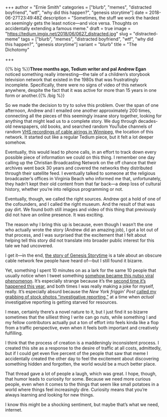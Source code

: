 +++
author = "Ernie Smith"
categories = ["blurb", "memes", "distracted boyfriend", "wtf", "why did this happen?", "genesis storytime"]
date = 2018-06-27T23:49:48Z
description = "Sometimes, the stuff we work the hardest on seemingly gets the least notice—and vice versa. Thoughts on accidentally extending a famous meme."
draft = true
image = "https://tedium.imgix.net/2018/06/0627_distracted.jpg"
slug = "distracted-meme"
tags = ["blurb", "memes", "distracted boyfriend", "wtf", "why did this happen?", "genesis storytime"]
variant = "blurb"
title = "The Dichotomy"

+++

{{% big %}}**Three months ago, Tedium writer and pal Andrew Egan** noticed something really interesting—the tale of a children’s storybook television network that existed in the 1980s that was frustratingly incomplete. Specifically, there were no signs of video of this network anywhere, despite the fact that it was active for more than 15 years in one form or another.{{% /big %}}

So we made the decision to try to solve this problem. Over the span of one afternoon, Andrew and I emailed one another approximately 200 times, connecting all the pieces of this seemingly insane story together, looking for anything that might lead us to a complete story.  We dug through decades-old newspapers, old books, and searched random YouTube channels of random [VHS recordings of cable airings in Winnipeg](https://www.youtube.com/user/RetroWinnipeg), the location of this network. It started out like a regular Tedium piece, but it felt a lot deeper somehow.

Eventually, this would lead to phone calls, in an effort to track down every possible piece of information we could on this thing. I remember one day calling up the Christian Broadcasting Network on the off chance that their archives went back 30 years and covered the networks they distributed through their satellite feed. I eventually talked to someone at the religious broadcaster’s offices in Virginia Beach who informed me that, unfortunately, they hadn’t kept their old content from that far back—a deep loss of cultural history, whether you’re into religious programming or not.

Eventually, though, we called the right sources. Andrew got a hold of one of the cofounders, and I called the right museum. And the result of that was pay dirt. We found both still images and video of this thing that previously did not have an online presence. It was exciting.

The reason why I bring this up is because, even though I wasn’t the one who actually wrote the story (Andrew did an amazing job), I got a lot out of that process, and I was surprised that the excitement that I felt about helping tell this story did not translate into broader public interest for this tale we had uncovered.

I get it—in the end, [the story of Genesis Storytime](https://tedium.co/2018/04/05/genesis-storytime-cable-channel-history/) is a tale about an obscure cable network few people have heard of—but I still found it bizarre.

Yet, something I spent 10 minutes on as a lark for the same 10 people that usually notice when I tweet something [somehow became this nutso viral phenomenon](https://twitter.com/ShortFormErnie/status/1011570751017713666). It’s especially strange because it’s the [second time it’s happened this year](https://tedium.co/2018/03/01/every-headline-on-the-internet-meme/), and both times I was really making a joke for myself, really. It’s especially absurd because the *New York friggin’ Post* [called my grabbing of stock photos “investigative reporting,”](https://nypost.com/2018/06/26/new-photos-spring-up-from-distracted-boyfriend-meme-star/) at a time when *actual* investigative reporting is getting starved for resources.

I mean, certainly there’s a novel nature to it, but I just find it so bizarre sometimes that the silliest thing I write can go nuts, while something I and my fellow contributors actually put a ton of effort into feels kinda like a flop from a traffic perspective, even when it feels both important and creatively fulfilling.

I think that the process of creation is a maddeningly inconsistent process. I created this site as a response to the desire of traffic at all costs, admittedly, but if I could get even five percent of the people that saw that meme I accidentally created the other day to feel the excitement about discovering something hidden and forgotten, the world would be a much better place.

That thread gave a lot of people a laugh, which was great. I hope, though, that humor leads to curiosity for some. Because we need more curious people, even when it comes to the things that seem like small potatoes in a world where things feel increasingly dire. Curiosity means that you’re always learning and looking for new things.

I know this might be a shocking sentiment, but maybe that’s what we need, internet.